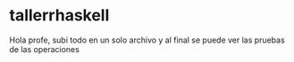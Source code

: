 # tallerrhaskell
Hola profe, subi todo en un solo archivo y al final se puede ver las pruebas de las operaciones
